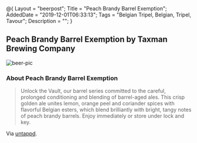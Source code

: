 @{
 Layout = "beerpost";
 Title = "Peach Brandy Barrel Exemption";
 AddedDate = "2019-12-01T06:33:13";
 Tags = "Belgian Tripel, Belgian, Tripel, Tavour";
 Description = "";
 }
 

## Peach Brandy Barrel Exemption by Taxman Brewing Company

![beer-pic]

### About Peach Brandy Barrel Exemption

> Unlock the Vault, our barrel series committed to the careful, prolonged conditioning and blending of barrel-aged ales. This crisp golden ale unites lemon, orange peel and coriander spices with flavorful Belgian esters, which blend brilliantly with bright, tangy notes of peach brandy barrels. Enjoy immediately or store under lock and key.

Via [untappd][untappd-url].

[untappd-url]: <https://untappd.com//b/taxman-brewing-company-peach-brandy-barrel-exemption/3459969>
[beer-pic]: https://jasonpowley.com/assets/img/2019-12-01-peach-brandy-barrel-exemption.jpeg "Peach Brandy Barrel Exemption by Taxman Brewing Company"
